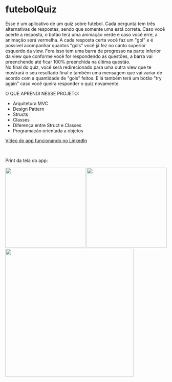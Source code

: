 # futebolQuiz

Esse é um aplicativo de um quiz sobre futebol. Cada pergunta tem três alternativas de respostas, sendo que somente uma está correta. Caso você acerte a resposta, o botão terá uma animação verde e caso você erre, a animação será vermelha. A cada resposta certa você faz um "gol" e é possível acompanhar quantos "gols" você já fez no canto superior esquerdo da view. Fora isso tem uma barra de progresso na parte inferior da view que conforme você for respondendo as questões, a barra vai preenchendo até ficar 100% preenchida na última questão.
<br>No final do quiz, você será redirecionado para uma outra view que te mostrará o seu resultado final e também uma mensagem que vai variar de acordo com a quantidade de "gols" feitos. E lá também terá um botão "try again" caso você queira responder o quiz novamente.
<br>

O QUE APRENDI NESSE PROJETO:

- Arquitetura MVC
- Design Pattern
- Structs
- Classes
- Diferença entre Struct e Classes
- Programação orientada a objetos

<a href="https://www.linkedin.com/feed/update/urn:li:activity:6875448109183336448/" target= "_blank">Vídeo do app funcionando no LinkedIn</a>

<br>
<div>
<p>Print da tela do app:</p>
<img src="https://user-images.githubusercontent.com/93380504/145680720-7ff5ff16-c59b-4c0e-97c8-89fc8d9f9e8b.png" width="250px" />
<img src="https://user-images.githubusercontent.com/93380504/145680829-8b646dc5-eeb3-4acd-bcff-abd562802479.png" width="250px" />
<img src="https://user-images.githubusercontent.com/93380504/145680721-ed00084b-f42d-48ac-a7f5-d47cd84d0ad0.png" width="400px" />
</div>
